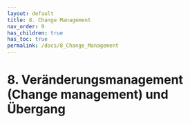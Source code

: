 ```yaml
---
layout: default
title: 8. Change Management
nav_order: 9
has_children: true
has_toc: true
permalink: /docs/8_Change_Management
---
```


# 8. Veränderungsmanagement (Change management) und Übergang
